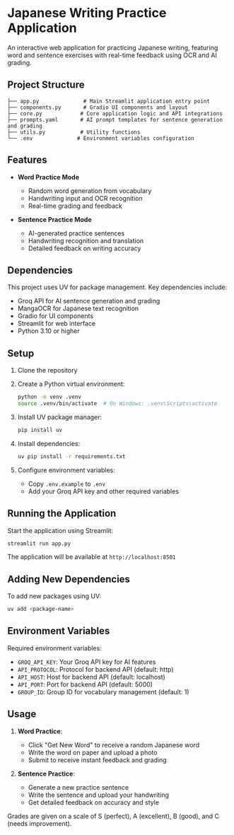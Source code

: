 # Japanese Writing Practice Application

An interactive web application for practicing Japanese writing, featuring word and sentence exercises with real-time feedback using OCR and AI grading.

## Project Structure

```
├── app.py              # Main Streamlit application entry point
├── components.py       # Gradio UI components and layout
├── core.py            # Core application logic and API integrations
├── prompts.yaml       # AI prompt templates for sentence generation and grading
├── utils.py           # Utility functions
└── .env              # Environment variables configuration
```

## Features

- **Word Practice Mode**
  - Random word generation from vocabulary
  - Handwriting input and OCR recognition
  - Real-time grading and feedback

- **Sentence Practice Mode**
  - AI-generated practice sentences
  - Handwriting recognition and translation
  - Detailed feedback on writing accuracy

## Dependencies

This project uses UV for package management. Key dependencies include:

- Groq API for AI sentence generation and grading
- MangaOCR for Japanese text recognition
- Gradio for UI components
- Streamlit for web interface
- Python 3.10 or higher

## Setup

1. Clone the repository

2. Create a Python virtual environment:
   ```bash
   python -m venv .venv
   source .venv/bin/activate  # On Windows: .venv\Scripts\activate
   ```

3. Install UV package manager:
   ```bash
   pip install uv
   ```

4. Install dependencies:
   ```bash
   uv pip install -r requirements.txt
   ```

5. Configure environment variables:
   - Copy `.env.example` to `.env`
   - Add your Groq API key and other required variables

## Running the Application

Start the application using Streamlit:

```bash
streamlit run app.py
```

The application will be available at `http://localhost:8501`

## Adding New Dependencies

To add new packages using UV:

```bash
uv add <package-name>
```

## Environment Variables

Required environment variables:

- `GROQ_API_KEY`: Your Groq API key for AI features
- `API_PROTOCOL`: Protocol for backend API (default: http)
- `API_HOST`: Host for backend API (default: localhost)
- `API_PORT`: Port for backend API (default: 5000)
- `GROUP_ID`: Group ID for vocabulary management (default: 1)

## Usage

1. **Word Practice**:
   - Click "Get New Word" to receive a random Japanese word
   - Write the word on paper and upload a photo
   - Submit to receive instant feedback and grading

2. **Sentence Practice**:
   - Generate a new practice sentence
   - Write the sentence and upload your handwriting
   - Get detailed feedback on accuracy and style

Grades are given on a scale of S (perfect), A (excellent), B (good), and C (needs improvement).